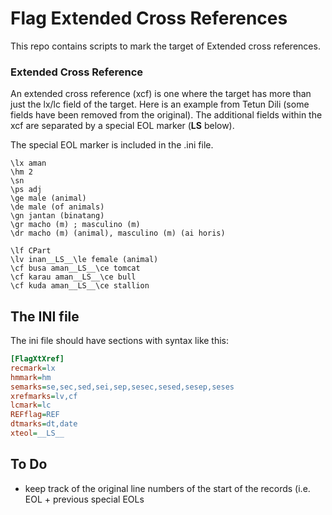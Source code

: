 # Flag Extended Cross References
This repo contains scripts to mark the target of Extended cross references.

### Extended Cross Reference
An extended cross reference (xcf) is one where the target has more than just the lx/lc field of the target. Here is an example from Tetun Dili (some fields have been removed from the original). The additional fields within the xcf are separated by a special EOL marker (__LS__ below).

The special EOL marker is included in the .ini file.

````SFM
\lx aman
\hm 2
\sn
\ps adj
\ge male (animal)
\de male (of animals)
\gn jantan (binatang)
\gr macho (m) ; masculino (m)
\dr macho (m) (animal), masculino (m) (ai horis)

\lf CPart
\lv inan__LS__\le female (animal)
\cf busa aman__LS__\ce tomcat
\cf karau aman__LS__\ce bull
\cf kuda aman__LS__\ce stallion
````
## The INI file
The ini file should have sections with syntax like this:
````INI
[FlagXtXref]
recmark=lx
hmmark=hm
semarks=se,sec,sed,sei,sep,sesec,sesed,sesep,seses
xrefmarks=lv,cf
lcmark=lc
REFflag=REF
dtmarks=dt,date
xteol=__LS__
````

## To Do
- keep track of the original line numbers of the start of the records (i.e. EOL + previous special EOLs
